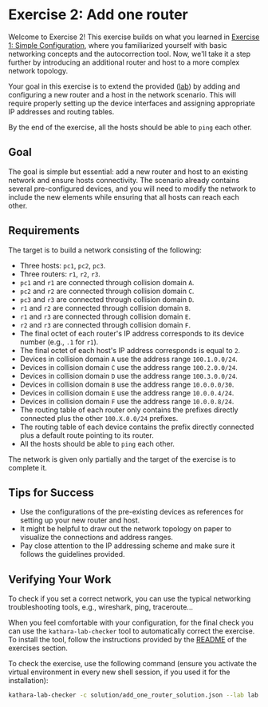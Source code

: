 # Exercise 2: Add one router

Welcome to Exercise 2! This exercise builds on what you learned
in [Exercise 1: Simple Configuration](../01-simple-configuration), where you
familiarized yourself with basic networking concepts and the autocorrection tool. Now, we'll take it a step further by
introducing an additional router and host to a more complex network topology.

Your goal in this exercise is to extend the provided ([lab](lab)) by adding and configuring a new router and a
host in the network scenario. This will require properly setting up the device interfaces and assigning appropriate IP
addresses and routing tables.

By the end of the exercise, all the hosts should be able to `ping` each other.

## Goal

The goal is simple but essential: add a new router and host to an existing network and ensure hosts connectivity.
The scenario already contains several pre-configured devices, and you will need to modify the network to include the new
elements while ensuring that all hosts can reach each other.

## Requirements

The target is to build a network consisting of the following:

- Three hosts: `pc1`, `pc2`, `pc3`.
- Three routers: `r1`, `r2`, `r3`.
- `pc1` and `r1` are connected through collision domain `A`.
- `pc2` and `r2` are connected through collision domain `C`.
- `pc3` and `r3` are connected through collision domain `D`.
- `r1` and `r2` are connected through collision domain `B`.
- `r1` and `r3` are connected through collision domain `E`.
- `r2` and `r3` are connected through collision domain `F`.
- The final octet of each router's IP address corresponds to its device number (e.g., `.1` for `r1`).
- The final octet of each host's IP address corresponds is equal to `2`.
- Devices in collision domain `A` use the address range `100.1.0.0/24`.
- Devices in collision domain `C` use the address range `100.2.0.0/24`.
- Devices in collision domain `D` use the address range `100.3.0.0/24`.
- Devices in collision domain `B` use the address range `10.0.0.0/30`.
- Devices in collision domain `E` use the address range `10.0.0.4/24`.
- Devices in collision domain `F` use the address range `10.0.0.8/24`.
- The routing table of each router only contains the prefixes directly connected plus the other `100.X.0.0/24` prefixes.
- The routing table of each device contains the prefix directly connected plus a default route pointing to its router.
- All the hosts should be able to `ping` each other.

The network is given only partially and the target of the exercise is to complete it.

## Tips for Success

- Use the configurations of the pre-existing devices as references for setting up your new router and host.
- It might be helpful to draw out the network topology on paper to visualize the connections and address ranges.
- Pay close attention to the IP addressing scheme and make sure it follows the guidelines provided.

## Verifying Your Work

To check if you set a correct network, you can use the typical networking troubleshooting tools, e.g., wireshark, ping,
traceroute...

When you feel comfortable with your configuration, for the final check you can use the `kathara-lab-checker` tool to
automatically correct the exercise. 
To install the tool, follow the instructions provided by the [README](../README.md) of the exercises section.

To check the exercise, use the following command (ensure you activate the virtual environment in every new shell
session, if you used it for the installation):

```bash
kathara-lab-checker -c solution/add_one_router_solution.json --lab lab --no-cache
```
